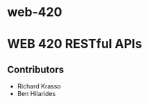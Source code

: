 # web-420
<h1>WEB 420 RESTful APIs</h1>
<h2>Contributors</h2>
<ul>
  <li>Richard Krasso</li>
  <li>Ben Hilarides</li>
</ul>
